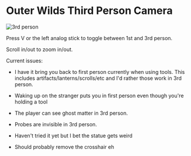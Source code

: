 # Outer Wilds Third Person Camera

![3rd person](https://user-images.githubusercontent.com/22628069/142057019-e2dcca28-6838-4b94-b45a-29843d44ab62.png)

Press V or the left analog stick to toggle between 1st and 3rd person.

Scroll in/out to zoom in/out.

Current issues:

- I have it bring you back to first person currently when using tools. This includes artifacts/lanterns/scrolls/etc and I'd rather those work in 3rd person.

- Waking up on the stranger puts you in first person even though you're holding a tool

- The player can see ghost matter in 3rd person.

- Probes are invisible in 3rd person.

- Haven't tried it yet but I bet the statue gets weird

- Should probably remove the crosshair eh
